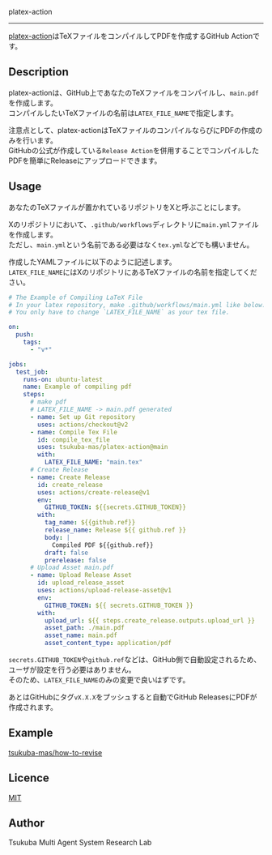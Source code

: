 
platex-action

---

[platex-action](https://github.com/tsukuba-mas/platex-action)はTeXファイルをコンパイルしてPDFを作成するGitHub Actionです。

## Description

platex-actionは、GitHub上であなたのTeXファイルをコンパイルし、`main.pdf`を作成します。  
コンパイルしたいTeXファイルの名前は`LATEX_FILE_NAME`で指定します。  

注意点として、platex-actionはTeXファイルのコンパイルならびにPDFの作成のみを行います。  
GitHubの公式が作成している`Release Action`を併用することでコンパイルしたPDFを簡単にReleaseにアップロードできます。  

## Usage

あなたのTeXファイルが置かれているリポジトリをXと呼ぶことにします。

Xのリポジトリにおいて、`.github/workflows`ディレクトリに`main.yml`ファイルを作成します。  
ただし、`main.yml`という名前である必要はなく`tex.yml`などでも構いません。  

作成したYAMLファイルに以下のように記述します。  
`LATEX_FILE_NAME`にはXのリポジトリにあるTeXファイルの名前を指定してください。

```yml
# The Example of Compiling LaTeX File
# In your latex repository, make .github/workflows/main.yml like below.
# You only have to change `LATEX_FILE_NAME` as your tex file.

on:
  push:
    tags:
      - "v*"

jobs:
  test_job:
    runs-on: ubuntu-latest
    name: Example of compiling pdf
    steps:
      # make pdf
      # LATEX_FILE_NAME -> main.pdf generated
      - name: Set up Git repository
        uses: actions/checkout@v2
      - name: Compile Tex File
        id: compile_tex_file
        uses: tsukuba-mas/platex-action@main
        with:
          LATEX_FILE_NAME: "main.tex"
      # Create Release
      - name: Create Release
        id: create_release
        uses: actions/create-release@v1
        env:
          GITHUB_TOKEN: ${{secrets.GITHUB_TOKEN}}
        with:
          tag_name: ${{github.ref}}
          release_name: Release ${{ github.ref }}
          body: |
            Compiled PDF ${{github.ref}}
          draft: false
          prerelease: false
      # Upload Asset main.pdf
      - name: Upload Release Asset
        id: upload_release_asset
        uses: actions/upload-release-asset@v1
        env:
          GITHUB_TOKEN: ${{ secrets.GITHUB_TOKEN }}
        with:
          upload_url: ${{ steps.create_release.outputs.upload_url }}
          asset_path: ./main.pdf
          asset_name: main.pdf
          asset_content_type: application/pdf
```

`secrets.GITHUB_TOKEN`や`github.ref`などは、GitHub側で自動設定されるため、ユーザが設定を行う必要はありません。  
そのため、`LATEX_FILE_NAME`のみの変更で良いはずです。

あとはGitHubにタグ`vX.X.X`をプッシュすると自動でGitHub ReleasesにPDFが作成されます。

## Example

[tsukuba-mas/how-to-revise](https://github.com/tsukuba-mas/how-to-revise)

## Licence

[MIT](https://github.com/tcnksm/tool/blob/master/LICENCE)

## Author

Tsukuba Multi Agent System Research Lab
